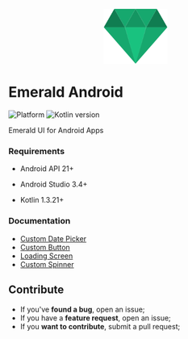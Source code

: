 <p align="center"><img src="https://github.com/cebroker/emerald-ios/blob/develop/emerald.svg" align="middle" width="25%" /></p>

# Emerald Android
![Platform](https://img.shields.io/badge/platform-Android-green.svg)
![Kotlin version](https://img.shields.io/badge/Kotlin_version-1.3.21-orange.svg)

Emerald UI for Android Apps

### Requirements

- Android API 21+

- Android Studio 3.4+

- Kotlin 1.3.21+

### Documentation

- [Custom Date Picker](/app/src/main/java/co/condorlabs/customcomponents/customdatepicker)
- [Custom Button](/app/src/main/java/co/condorlabs/customcomponents/custombutton)
- [Loading Screen](/app/src/main/java/co/condorlabs/customcomponents/loadingfragment)
- [Custom Spinner](/app/src/main/java/co/condorlabs/customcomponents/customspinner)

## Contribute
- If you've __found a bug__, open an issue;
- If you have a __feature request__, open an issue;
- If you __want to contribute__, submit a pull request;
